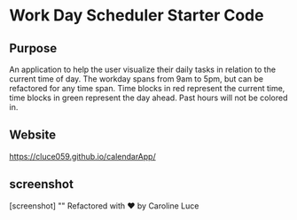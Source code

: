 # Work Day Scheduler Starter Code

## Purpose
An application to help the user visualize their daily tasks in relation to the current time of day.
The workday spans from 9am to 5pm, but can be refactored for any time span.
Time blocks in red represent the current time,
time blocks in green represent the day ahead. Past hours will not be colored in.

## Website
https://cluce059.github.io/calendarApp/

## screenshot
[screenshot] ""
Refactored with ❤️ by Caroline Luce